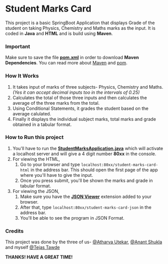 # Student Marks Card

This project is a basic SpringBoot Application that displays Grade of the student on taking Physics, Chemistry and Maths marks as the input.
It is coded in **Java** and **HTML** and is build using **Maven**.


### Important
Make sure to save the file **[pom.xml](pom.xml)** in order to download **Maven Dependencies**. You can read more about [Maven](http://maven.apache.org/what-is-maven.html) and [pom](http://maven.apache.org/pom.html).

### How It Works

1. It takes input of marks of three subjects- Physics, Chemistry and Maths. *(Yes it can accept decimal inputs too in the intervals of 0.25)*
2. Calculates the total of those three inputs and then calculates the average of the three marks from the total.
3. Using Conditional Statements, it grades the student based on the average calulated.
4. Finally it displays the individual subject marks, total marks and grade obtained in a tabular format.

### How to Run this project
1. You'll have to run the **[StudentMarksApplication.java](StudentMarksApplication.java)** which will activate a localhost server and will give a 4 digit number **80xx** in the console.
2. For viewing the HTML,
   1. Go to your browser and type `localhost:80xx/student-marks-card-html` in the address bar. This should open the first page of the app where you'll have to give the input.
   2. Once you press submit, you'll be shown the marks and grade in tabular format. 
3. For viewing the JSON,
   1. Make sure you have the **[JSON Viewer](https://chrome.google.com/webstore/detail/json-viewer/gbmdgpbipfallnflgajpaliibnhdgobh)** extension added to your browser.
   2. After that, type `localhost:80xx/student-marks-card-json` in the address bar.
   3. You'll be able to see the program in JSON Format. 

### Credits

This project was done by the three of us- [@Atharva Utekar](https://github.com/AtharvaUtekar), [@Anant Shukla](https://github.com/Anant981) and myself [@Tejas Tawde](https://github.com/curiousTejas)

**THANKS! HAVE A GREAT TIME!**
